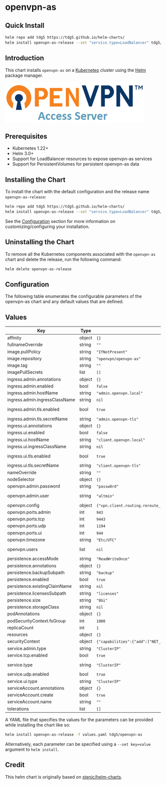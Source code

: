 # openvpn-as

## Quick Install

```bash
helm repo add tdg5 https://tdg5.github.io/helm-charts/
helm install openvpn-as-release --set "service.type=LoadBalancer" tdg5/openvpn-as
```

## Introduction

This chart installs `openvpn-as` on a
[Kubernetes](http://kubernetes.io) cluster using the [Helm](https://helm.sh)
package manager.

[![openvpn-as](https://raw.githubusercontent.com/tdg5/helm-charts/main/charts/openvpn-as/openvpn-as.png)](https://openvpn.net/index.php/access-server/overview.html)

## Prerequisites

- Kubernetes 1.22+
- Helm 3.0+
- Support for LoadBalancer resources to expose openvpn-as
  services
- Support for PersistentVolumes for persistent openvpn-as
  data

## Installing the Chart

To install the chart with the default configuration and the release name
`openvpn-as-release`:

```bash
helm repo add tdg5 https://tdg5.github.io/helm-charts/
helm install openvpn-as-release --set "service.type=LoadBalancer" tdg5/openvpn-as
```

See the [Configuration](#configuration) section for more information on
customizing/configuring your installation.

## Uninstalling the Chart

To remove all the Kubernetes components associated with the
`openvpn-as` chart and delete the release, run the following
command:

```bash
helm delete openvpn-as-release
```

## Configuration

The following table enumerates the configurable parameters of the
openvpn-as chart and any default values that are defined.

## Values

| Key | Type | Default | Description |
|-----|------|---------|-------------|
| affinity | object | `{}` | Affinity labels for pod assignment |
| fullnameOverride | string | `""` |  |
| image.pullPolicy | string | `"IfNotPresent"` | Image pull policy |
| image.repository | string | `"openvpn/openvpn-as"` | Image repository |
| image.tag | string | `""` | Image tag |
| imagePullSecrets | list | `[]` | Registry secret names as an array |
| ingress.admin.annotations | object | `{}` | Ingress annotations |
| ingress.admin.enabled | bool | `false` | Enable ingress resource for Admin UI |
| ingress.admin.hostName | string | `"admin.openvpn.local"` | Host for the Admin UI |
| ingress.admin.ingressClassName | string | `nil` | set ingressClassName here, or leave it unset |
| ingress.admin.tls.enabled | bool | `true` | Enable TLS configuration for the hostname defined at ingress.admin.hostname parameter |
| ingress.admin.tls.secretName | string | `"admin.openvpn-tls"` |  |
| ingress.ui.annotations | object | `{}` | Ingress annotations |
| ingress.ui.enabled | bool | `false` | Enable ingress resource for Client UI |
| ingress.ui.hostName | string | `"client.openvpn.local"` | Host for the Client UI |
| ingress.ui.ingressClassName | string | `nil` | Set ingressClassName here, or leave it unset |
| ingress.ui.tls.enabled | bool | `true` | Enable TLS configuration for the hostname defined at ingress.ui.hostname parameter |
| ingress.ui.tls.secretName | string | `"client.openvpn-tls"` |  |
| nameOverride | string | `""` |  |
| nodeSelector | object | `{}` | Node labels for pod assignment |
| openvpn.admin.password | string | `"passw0rd"` | Password for the initial super_user |
| openvpn.admin.user | string | `"altmin"` | Username for the initial super_user. Cannot be `admin` |
| openvpn.config | object | `{"vpn.client.routing.reroute_dns":"false","vpn.client.routing.reroute_gw":"false"}` | Config settings to apply to the openvpn-as server |
| openvpn.ports.admin | int | `943` | Admin UI port |
| openvpn.ports.tcp | int | `9443` | VPN TCP port |
| openvpn.ports.udp | int | `1194` | VPN UDP port |
| openvpn.ports.ui | int | `944` | Client UI port |
| openvpn.timezone | string | `"Etc/UTC"` |  |
| openvpn.users | list | `nil` | Additional users to create when non-existent `[{"user":"someuser","password":"somepassword"}]` |
| persistence.accessMode | string | `"ReadWriteOnce"` | PVC Access Mode for volume |
| persistence.annotations | object | `{}` | Annotations for the PVC |
| persistence.backupSubpath | string | `"backup"` | Indicate another subpath for backup storage |
| persistence.enabled | bool | `true` | Enable persistence using PVC |
| persistence.existingClaimName | string | `nil` | used when PVC already created before install |
| persistence.licensesSubpath | string | `"licenses"` | Indicate another subpath for licenses storage |
| persistence.size | string | `"8Gi"` | PVC Storage Request for volume |
| persistence.storageClass | string | `nil` | PVC Storage Class for volume |
| podAnnotations | object | `{}` | Map of annotations to add to the pods |
| podSecurityContext.fsGroup | int | `1000` | Group ID for the pod |
| replicaCount | int | `1` |  |
| resources | object | `{}` | CPU/Memory resource requests/limits |
| securityContext | object | `{"capabilities":{"add":["NET_ADMIN"]}}` | Security Context |
| service.admin.type | string | `"ClusterIP"` | Kubernetes Service type for Admin UI |
| service.tcp.enabled | bool | `true` |  |
| service.type | string | `"ClusterIP"` | Kubernetes Service type for VPN, generally this is "LoadBalancer" |
| service.udp.enabled | bool | `true` |  |
| service.ui.type | string | `"ClusterIP"` | Kubernetes Service type for Client UI |
| serviceAccount.annotations | object | `{}` |  |
| serviceAccount.create | bool | `true` | Create ServiceAccount |
| serviceAccount.name | string | `""` |  |
| tolerations | list | `[]` | Toleration labels for pod assignment |

A YAML file that specifies the values for the parameters can be provided while
installing the chart like so:

```bash
helm install openvpn-as-release -f values.yaml tdg5/openvpn-as
```

Alternatively, each parameter can be specified using a `--set
key=value` argument to `helm install`.

## Credit

This helm chart is originally based on
[stenic/helm-charts](https://github.com/stenic/helm-charts/tree/master/charts/openvpn-as).
